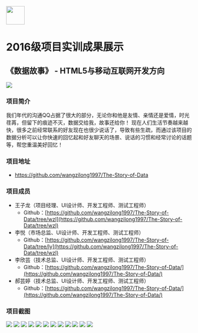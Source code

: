 <img src="../../../image/logo.png"  height="50" />

# 2016级项目实训成果展示 

## 《数据故事》 - HTML5与移动互联网开发方向

<img src="image/logo.png"/>

### 项目简介

我们年代的沟通QQ占据了很大的部分，无论你和他是友情、亲情还是爱情，时光荏苒，但留下的痕迹不灭，数据交给我，故事还给你！ 现在人们生活节奏越来越快，很多之前经常联系的好友现在也很少说话了，导致有些生疏，而通过该项目的数据分析可以让你快速的回忆起和好友聊天的场景、说话的习惯和经常讨论的话题等，帮您重温美好回忆！

### 项目地址
- https://github.com/wangzilong1997/The-Story-of-Data

### 项目成员

- 王子龙（项目经理、UI设计师、开发工程师、测试工程师）
  - Github：[https://github.com/wangzilong1997/The-Story-of-Data/tree/wzl](https://github.com/wangzilong1997/The-Story-of-Data/tree/wzl)
- 李悦（市场总监、UI设计师、开发工程师、测试工程师）
  - Github：[https://github.com/wangzilong1997/The-Story-of-Data/tree/ly](https://github.com/wangzilong1997/The-Story-of-Data/tree/wzl)
- 李欣芸（技术总监、UI设计师、开发工程师、测试工程师）
  - Github：[https://github.com/wangzilong1997/The-Story-of-Data/](https://github.com/wangzilong1997/The-Story-of-Data/)
- 郝芸婷（技术总监、UI设计师、开发工程师、测试工程师）
  - Github：[https://github.com/wangzilong1997/The-Story-of-Data/](https://github.com/wangzilong1997/The-Story-of-Data/)

### 项目截图

<img src="./image/首页.png" />
<img src="./image/about页面.png"  />
<img src="./image/使用界面.png" />
<img src="./image/建议.png" />
<img src="./image/效果1.png"  />
<img src="./image/效果2.png" />
<img src="./image/效果3.png" />
<img src="./image/效果4.png"  />
<img src="./image/效果5.png" />
<img src="./image/图表样式展示1.png" />
<img src="./image/图标样式展示2.png"  />
<img src="./image/图表样式展示3.png" />
